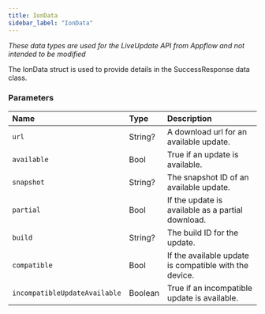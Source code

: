 ```yaml
---
title: IonData
sidebar_label: "IonData"
---
```


*These data types are used for the LiveUpdate API from Appflow and not intended to be modified*

The IonData struct is used to provide details in the SuccessResponse data class.

### Parameters

Name | Type | Description
:------ | :------ | :------
`url` | String? | A download url for an available update.
`available` | Bool | True if an update is available.
`snapshot` | String? | The snapshot ID of an available update.
`partial` | Bool | If the update is available as a partial download.
`build` | String? | The build ID for the update.
`compatible` | Bool | If the available update is compatible with the device.
`incompatibleUpdateAvailable` | Boolean | True if an incompatible update is available.
